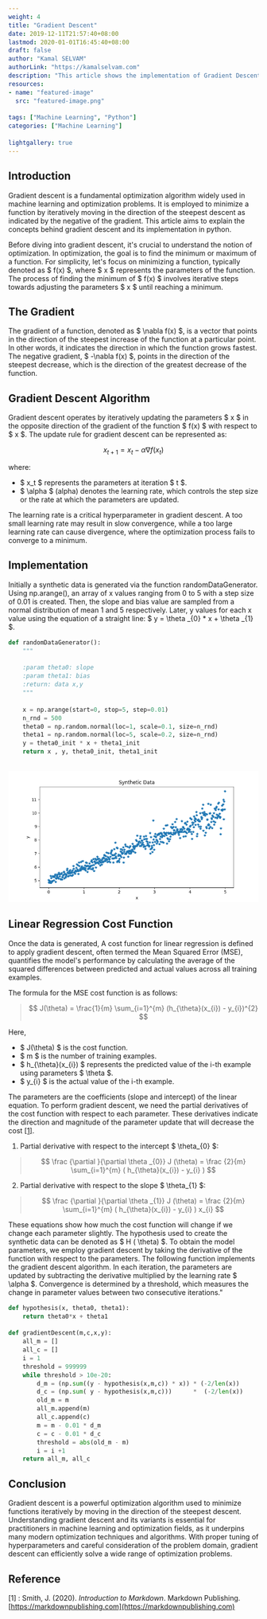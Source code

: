 ```yaml
---
weight: 4
title: "Gradient Descent"
date: 2019-12-11T21:57:40+08:00
lastmod: 2020-01-01T16:45:40+08:00
draft: false
author: "Kamal SELVAM"
authorLink: "https://kamalselvam.com"
description: "This article shows the implementation of Gradient Descent Algorithm"
resources:
- name: "featured-image"
  src: "featured-image.png"

tags: ["Machine Learning", "Python"]
categories: ["Machine Learning"]

lightgallery: true
---
```



## Introduction
Gradient descent is a fundamental optimization algorithm widely used in machine learning and optimization problems. It is employed to minimize a function by iteratively moving in the direction of the steepest descent as indicated by the negative of the gradient. This article aims to explain the concepts behind gradient descent and its implementation in python.

Before diving into gradient descent, it's crucial to understand the notion of optimization. In optimization, the goal is to find the minimum or maximum of a function. For simplicity, let's focus on minimizing a function, typically denoted as $ f(x) $, where $ x $ represents the parameters of the function. The process of finding the minimum of $  f(x)  $ involves iterative steps towards adjusting the parameters $  x  $ until reaching a minimum.

## The Gradient

The gradient of a function, denoted as $ \nabla f(x) $, is a vector that points in the direction of the steepest increase of the function at a particular point. In other words, it indicates the direction in which the function grows fastest. The negative gradient, $ -\nabla f(x) $, points in the direction of the steepest decrease, which is the direction of the greatest decrease of the function.

## Gradient Descent Algorithm

Gradient descent operates by iteratively updating the parameters $ x $ in the opposite direction of the gradient of the function $ f(x) $ with respect to $ x $. The update rule for gradient descent can be represented as:

$$  x_{t+1} = x_t - \alpha \nabla f(x_t)  $$

where:
- $  x_t  $ represents the parameters at iteration $  t  $.
- $  \alpha $ (alpha) denotes the learning rate, which controls the step size or the rate at which the parameters are updated.

The learning rate is a critical hyperparameter in gradient descent. A too small learning rate may result in slow convergence, while a too large learning rate can cause divergence, where the optimization process fails to converge to a minimum.

## Implementation 

Initially a synthetic data is generated via the function randomDataGenerator. Using np.arange(), an array of x values ranging from 0 to 5 with a step size of 0.01 is created. Then, the slope and bias value are sampled from a normal distribution of mean 1 and 5 respectively. Later, y values for each x value using the equation of a straight line: $ y = \theta _{0} * x + \theta _{1} $.


```python 
def randomDataGenerator():
    """

    :param theta0: slope
    :param theta1: bias
    :return: data x,y
    """

    x = np.arange(start=0, stop=5, step=0.01)
    n_rnd = 500
    theta0 = np.random.normal(loc=1, scale=0.1, size=n_rnd)
    theta1 = np.random.normal(loc=5, scale=0.2, size=n_rnd)
    y = theta0_init * x + theta1_init
    return x , y, theta0_init, theta1_init

```

&nbsp;
![synthetic](synthetic.png " Figure 1: Synthetic data generated using $ y = \theta _{0} * x + \theta _{1} $ ")


## Linear Regression Cost Function

Once the data is generated, A cost function for linear regression is defined to apply gradient descent, often termed the Mean Squared Error (MSE), quantifies the model's performance by calculating the average of the squared differences between predicted and actual values across all training examples.

The formula for the MSE cost function is as follows:

> $$ J(\theta) = \frac{1}{m} \sum_{i=1}^{m} (h_{\theta}(x_{i}) - y_{i})^{2} $$

Here, 
- $ J(\theta) $ is the cost function.
- $ m $ is the number of training examples.
- $ h_{\theta}(x_{i}) $ represents the predicted value of the i-th example using parameters $  \theta $.
- $ y_{i} $ is the actual value of the i-th example.

 The parameters are the coefficients (slope and intercept) of the linear equation. To perform gradient descent, we need the partial derivatives of the cost function with respect to each parameter. These derivatives indicate the direction and magnitude of the parameter update that will decrease the cost [[1]](#1).

1. Partial derivative with respect to the intercept $ \theta_{0} $:
> $$ \frac {\partial }{\partial \theta _{0}}  J (\theta) = \frac {2}{m} \sum_{i=1}^{m} ( h_{\theta}(x_{i}) - y_{i} ) $$

2. Partial derivative with respect to the slope $ \theta_{1} $:
> $$ \frac {\partial }{\partial \theta _{1}}  J (\theta) = \frac {2}{m} \sum_{i=1}^{m} ( h_{\theta}(x_{i}) - y_{i} ) x_{i} $$

These equations show how much the cost function will change if we change each parameter slightly. The hypothesis used to create the synthetic data can be denoted as  $ H ( \theta)  $. To obtain the model parameters, we employ gradient descent by taking the derivative of the function with respect to the parameters. The following function implements the gradient descent algorithm. In each iteration, the parameters are updated by subtracting the derivative multiplied by the learning rate $ \alpha $. Convergence is determined by a threshold, which measures the change in parameter values between two consecutive iterations."


```python 
def hypothesis(x, theta0, theta1):
    return theta0*x + theta1

def gradientDescent(m,c,x,y):
    all_m = []
    all_c = []
    i = 1
    threshold = 999999
    while threshold > 10e-20:
        d_m = (np.sum((y - hypothesis(x,m,c)) * x)) * (-2/len(x))
        d_c = (np.sum( y - hypothesis(x,m,c)))      *  (-2/len(x))
        old_m = m
        all_m.append(m)
        all_c.append(c)
        m = m - 0.01 * d_m
        c = c - 0.01 * d_c
        threshold = abs(old_m - m)
        i = i +1
    return all_m, all_c
```



## Conclusion

Gradient descent is a powerful optimization algorithm used to minimize functions iteratively by moving in the direction of the steepest descent. Understanding gradient descent and its variants is essential for practitioners in machine learning and optimization fields, as it underpins many modern optimization techniques and algorithms. With proper tuning of hyperparameters and careful consideration of the problem domain, gradient descent can efficiently solve a wide range of optimization problems.



## Reference

<a id="1">[1]</a> : Smith, J. (2020). *Introduction to Markdown*. Markdown Publishing. [https://markdownpublishing.com](https://markdownpublishing.com)
